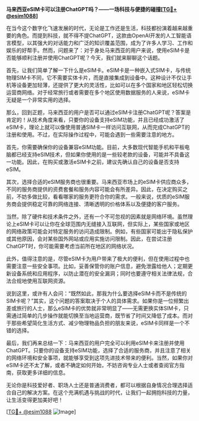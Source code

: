 **马来西亚eSIM卡可以注册ChatGPT吗？——一场科技与便捷的碰撞[[TG💪+ @esim1088](https://t.me/s/esim1088)]**

在当今这个数字化飞速发展的时代，无论是工作还是生活，科技都扮演着越来越重要的角色。而提到科技，就不得不提ChatGPT，这款由OpenAI开发的人工智能语言模型，以其强大的对话能力和广泛的知识覆盖范围，成为了许多人学习、工作和娱乐的好帮手。然而，问题来了：对于身处马来西亚的用户来说，使用eSIM卡是否能够顺利注册并使用ChatGPT呢？今天，我们就来聊聊这个话题。

首先，让我们简单了解一下什么是eSIM卡。eSIM卡是一种嵌入式SIM卡，与传统物理SIM卡不同，它不需要实体卡片，而是直接集成到设备中。这种设计不仅让手机等设备更加轻薄，还提供了更大的灵活性，比如可以在多个国家和地区轻松切换运营商网络。对于经常旅行或者需要在多个地区使用数据服务的人来说，eSIM卡无疑是一个非常实用的选择。

那么，回到正题，马来西亚的用户是否可以通过eSIM卡注册ChatGPT呢？答案是肯定的！从技术角度来看，只要你的设备支持eSIM功能，并且已经成功激活了eSIM卡，理论上就可以像使用普通SIM卡一样访问互联网，从而完成ChatGPT的注册和使用。不过，在实际操作过程中，可能会遇到一些需要注意的地方。

首先，你需要确保你的设备兼容eSIM功能。目前，大多数现代智能手机和平板电脑都已经支持eSIM技术，但如果你使用的是一些较老款的设备，可能并不具备这一功能。因此，在购买或激活eSIM卡之前，建议先确认自己的设备是否支持eSIM。

其次，选择合适的eSIM服务商也很重要。马来西亚市场上的eSIM卡供应商众多，不同的服务商提供的资费套餐和服务内容可能会有所差异。因此，在决定购买之前，不妨多做比较，看看哪家的服务更符合你的需求。一般来说，优质的eSIM服务商会提供稳定可靠的网络连接、清晰透明的价格体系以及便捷的客户服务。

当然，除了硬件和技术条件之外，还有一个不可忽视的因素就是网络环境。虽然理论上eSIM卡可以让你在全球范围内无缝接入互联网，但实际上，某些国家或地区的网络政策可能会对特定服务的访问造成限制。例如，有些国家可能出于隐私保护或其他原因，会对某些国外网站或应用实施访问限制。因此，在尝试注册ChatGPT时，你可能需要考虑当前所在地区的网络状况。

此外，值得注意的是，尽管eSIM卡为用户带来了极大的便利，但在使用过程中也需要注意一些安全事项。比如，妥善保管你的账户信息，避免泄露给他人；定期更新设备系统和应用程序，以防止潜在的安全漏洞；同时也要遵守相关法律法规，合法合规地使用互联网资源。

说到这里，或许有人会问：“既然如此，那我为什么要选择eSIM卡而不是传统的SIM卡呢？”其实，这个问题的答案取决于个人的具体需求。如果你是一位频繁出差或旅行的人士，那么eSIM卡的优势就非常明显了——无需更换实体SIM卡，只需通过简单的几步操作就能切换至当地运营商，既节省了时间又降低了成本。而对于那些希望简化生活方式、减少物理物品负担的朋友来说，eSIM卡同样是一个不错的选择。

最后，我们再来总结一下：马来西亚的用户完全可以利用eSIM卡来注册并使用ChatGPT。只要你的设备支持eSIM功能，选择了合适的服务商，并且注意了相关的网络环境和安全事项，就能够享受到这项先进技术带来的便利。当然，如果你对eSIM卡还不太了解，或者不确定如何开始，不妨咨询专业人士或者查阅官方指南，获取更多详细的信息。

无论你是科技爱好者、职场人士还是普通消费者，都可以根据自身情况合理选择适合自己的解决方案。在这个充满机遇与挑战的时代，让我们一起拥抱科技的力量，让生活变得更加美好吧！

[[TG💪+ @esim1088](https://t.me/s/esim1088) ![Image](https://i.postimg.cc/4NQfJmqS/Snipaste-2025-05-13-00-14-12.png)]